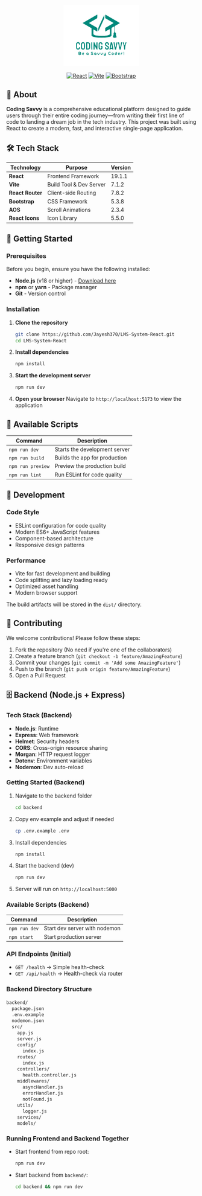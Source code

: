 <div align="center">
  <img src="https://raw.githubusercontent.com/Jayesh370/LMS-System-React/frontend/public/assets/Final_Logo.png" alt="Coding Savvy Logo" width="200"/>

  
  [![React](https://img.shields.io/badge/React-19.1.1-61DAFB?style=for-the-badge&logo=react&logoColor=white)](https://reactjs.org/)
  [![Vite](https://img.shields.io/badge/Vite-7.1.2-646CFF?style=for-the-badge&logo=vite&logoColor=white)](https://vitejs.dev/)
  [![Bootstrap](https://img.shields.io/badge/Bootstrap-5.3.8-7952B3?style=for-the-badge&logo=bootstrap&logoColor=white)](https://getbootstrap.com/)
</div>

## 📖 About

**Coding Savvy** is a comprehensive educational platform designed to guide users through their entire coding journey—from writing their first line of code to landing a dream job in the tech industry. This project was built using React to create a modern, fast, and interactive single-page application.


## 🛠️ Tech Stack

| Technology | Purpose | Version |
|------------|---------|---------|
| **React** | Frontend Framework | 19.1.1 |
| **Vite** | Build Tool & Dev Server | 7.1.2 |
| **React Router** | Client-side Routing | 7.8.2 |
| **Bootstrap** | CSS Framework | 5.3.8 |
| **AOS** | Scroll Animations | 2.3.4 |
| **React Icons** | Icon Library | 5.5.0 |

## 🚀 Getting Started

### Prerequisites

Before you begin, ensure you have the following installed:

- **Node.js** (v18 or higher) - [Download here](https://nodejs.org/)
- **npm** or **yarn** - Package manager
- **Git** - Version control

### Installation

1. **Clone the repository**
   ```bash
   git clone https://github.com/Jayesh370/LMS-System-React.git
   cd LMS-System-React
   ```

2. **Install dependencies**
   ```bash
   npm install
   ```

3. **Start the development server**
   ```bash
   npm run dev
   ```

4. **Open your browser**
   Navigate to `http://localhost:5173` to view the application

## 📜 Available Scripts

| Command | Description |
|---------|-------------|
| `npm run dev` | Starts the development server |
| `npm run build` | Builds the app for production |
| `npm run preview` | Preview the production build |
| `npm run lint` | Run ESLint for code quality |


## 🔧 Development

### Code Style
- ESLint configuration for code quality
- Modern ES6+ JavaScript features
- Component-based architecture
- Responsive design patterns

### Performance
- Vite for fast development and building
- Code splitting and lazy loading ready
- Optimized asset handling
- Modern browser support

The build artifacts will be stored in the `dist/` directory.

## 🤝 Contributing

We welcome contributions! Please follow these steps:

1. Fork the repository (No need if you're one of the collaborators)
2. Create a feature branch (`git checkout -b feature/AmazingFeature`)
3. Commit your changes (`git commit -m 'Add some AmazingFeature'`)
4. Push to the branch (`git push origin feature/AmazingFeature`)
5. Open a Pull Request

## 🗄️ Backend (Node.js + Express)

### Tech Stack (Backend)
- **Node.js**: Runtime
- **Express**: Web framework
- **Helmet**: Security headers
- **CORS**: Cross-origin resource sharing
- **Morgan**: HTTP request logger
- **Dotenv**: Environment variables
- **Nodemon**: Dev auto-reload

### Getting Started (Backend)
1. Navigate to the backend folder
   ```bash
   cd backend
   ```
2. Copy env example and adjust if needed
   ```bash
   cp .env.example .env
   ```
3. Install dependencies
   ```bash
   npm install
   ```
4. Start the backend (dev)
   ```bash
   npm run dev
   ```
5. Server will run on `http://localhost:5000`

### Available Scripts (Backend)
| Command | Description |
|---------|-------------|
| `npm run dev` | Start dev server with nodemon |
| `npm start` | Start production server |

### API Endpoints (Initial)
- `GET /health` → Simple health-check
- `GET /api/health` → Health-check via router

### Backend Directory Structure
```
backend/
  package.json
  .env.example
  nodemon.json
  src/
    app.js
    server.js
    config/
      index.js
    routes/
      index.js
    controllers/
      health.controller.js
    middlewares/
      asyncHandler.js
      errorHandler.js
      notFound.js
    utils/
      logger.js
    services/
    models/
```

### Running Frontend and Backend Together
- Start frontend from repo root:
  ```bash
  npm run dev
  ```
- Start backend from `backend/`:
  ```bash
  cd backend && npm run dev
  ```


